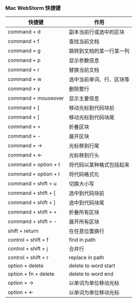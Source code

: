 ### Mac WebStorm 快捷键

|快捷键|作用|
|---|---|
|command + d|   副本当前行或选中的区块|
|command + f|	查找当前文档
|command + g|	跳转到文档的某一行某一列
|command + p|	显示参数信息
|command + r|	替换当前文档
|command + w|	选中当前单词、行、区块等
|command + y|	删除整行
|command + mouseover|	显示主要信息
|command + [|	移动光标到代码块前
|command + ]|	移动光标到代码块尾
|command + +|	折叠区块
|command + -|	展开区块
|command + ->|	光标移到行尾
|command + <-|	光标移到行头
|command + option + t|	将代码以某种格式包括起来
|command + option + l|	将代码格式化
|command + shift + u|	切换大小写
|command + shift + [|	选中到代码块前
|command + shift + ]|	选中到代码块尾
|command + shift + +|	折叠所有区块
|command + shift + -|	展开所有区块
|shift + return|	在任意位置换行
|control + shift + f|	find in path
|control + shift + j|	合并行
|control + shift + r|	replace in path
|option + delete|	delete to word start
|option + fn + delete|	 delete to word end
|option + ->|	以单词为单位移动光标
|option + <-|	以单词为单位移动光标
